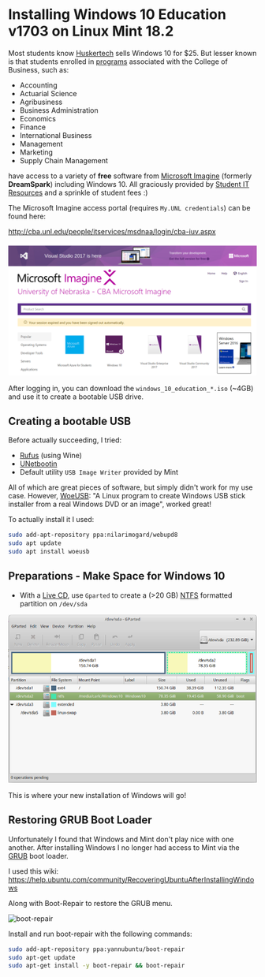 # Installing Windows 10 Education v1703 on Linux Mint 18.2

Most students know [Huskertech](http://sales.unl.edu/software) sells Windows 10 for $25. But lesser known is that students enrolled in [programs](http://cba.unl.edu/academic-programs/programs-and-degrees/) associated with the College of Business, such as:

* Accounting
* Actuarial Science
* Agribusiness
* Business Administration
* Economics
* Finance
* International Business
* Management
* Marketing
* Supply Chain Management

have access to a variety of **free** software from [Microsoft Imagine](https://en.wikipedia.org/wiki/Microsoft_Imagine) (formerly **DreamSpark**) including Windows 10. All graciously provided by [Student IT Resources](http://cba.unl.edu/people/itservices/msdnaa/login/cba-iuv.aspx) and a sprinkle of student fees :)

The Microsoft Imagine access portal (requires `My.UNL credentials`) can be found here:

http://cba.unl.edu/people/itservices/msdnaa/login/cba-iuv.aspx

![Imagine](https://github.com/Infinite-Actuary/Windows10-on-Linux/blob/master/images/microsoft-imagine.png)

After logging in, you can download the `windows_10_education_*.iso` (~4GB) and use it to create a bootable USB drive.

## Creating a bootable USB

Before actually succeeding, I tried:

* [Rufus](http://rufus.akeo.ie/) (using Wine)
* [UNetbootin](http://unetbootin.github.io/)
* Default utility `USB Image Writer` provided by Mint

All of which are great pieces of software, but simply didn't work for my use case. However, [WoeUSB](https://github.com/slacka/WoeUSB): "A Linux program to create Windows USB stick installer from a real Windows DVD or an image", worked great!

To actually install it I used:

```Bash
sudo add-apt-repository ppa:nilarimogard/webupd8
sudo apt update
sudo apt install woeusb
```


## Preparations - Make Space for Windows 10
* With a [Live CD](https://en.wikipedia.org/wiki/Live_CD), use `Gparted` to create a (>20 GB) [NTFS](https://en.wikipedia.org/wiki/NTFS) formatted partition on `/dev/sda`

![Windows partition](https://github.com/Infinite-Actuary/Windows10-on-Linux/blob/master/images/windows10-partition.png?raw=true)

This is where your new installation of Windows will go!

## Restoring GRUB Boot Loader

Unfortunately I found that Windows and Mint don't play nice with one another. After installing Windows I no longer had access to Mint via the [GRUB](https://en.wikipedia.org/wiki/GNU_GRUB) boot loader.

I used this wiki: https://help.ubuntu.com/community/RecoveringUbuntuAfterInstallingWindows

Along with Boot-Repair to restore the GRUB menu.

![boot-repair](http://pix.toile-libre.org/upload/original/1335260967.png)

Install and run boot-repair with the following commands:

```bash
sudo add-apt-repository ppa:yannubuntu/boot-repair
sudo apt-get update
sudo apt-get install -y boot-repair && boot-repair
```

